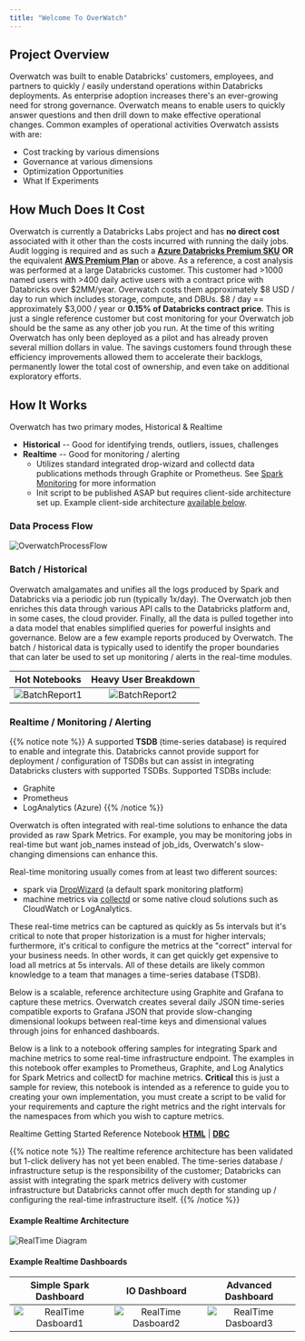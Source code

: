 ```yaml
---
title: "Welcome To OverWatch"
---
```


## Project Overview

Overwatch was built to enable Databricks' customers, employees, and partners to quickly / easily understand 
operations within Databricks deployments. As enterprise adoption increases there's an ever-growing need for strong
governance. Overwatch means to enable users to quickly answer questions and then drill down to make effective 
operational changes. Common examples of operational activities Overwatch assists with are: 
* Cost tracking by various dimensions
* Governance at various dimensions
* Optimization Opportunities
* What If Experiments

## How Much Does It Cost
Overwatch is currently a Databricks Labs project and has **no direct cost** associated with it other than the costs
incurred with running the daily jobs. Audit logging is required and as such a 
[**Azure Databricks Premium SKU**](https://databricks.com/product/azure-pricing) **OR**
the equivalent [**AWS Premium Plan**](https://databricks.com/product/aws-pricing) or above.
As a reference, a cost analysis was performed at a large Databricks customer.
This customer had >1000 named users with >400 daily active users with a contract price with Databricks over $2MM/year. 
Overwatch costs them approximately $8 USD / day to run which includes storage, compute, and DBUs. $8 / day == 
approximately $3,000 / year or **0.15% of Databricks contract price**. This is just a single reference customer but 
cost monitoring for your Overwatch job should be the same as any other job you run. At the time of this writing 
Overwatch has only been deployed as a pilot and has already proven several million dollars in value. The savings 
customers found through these efficiency improvements allowed them to accelerate their backlogs, permanently lower the 
total cost of ownership, and even take on additional exploratory efforts.

## How It Works
Overwatch has two primary modes, Historical & Realtime
* **Historical** -- Good for identifying trends, outliers, issues, challenges
* **Realtime** -- Good for monitoring / alerting
    * Utilizes standard integrated drop-wizard and collectd data publications methods through Graphite or Prometheus.
      See [Spark Monitoring](https://spark.apache.org/docs/latest/monitoring.html#monitoring-and-instrumentation) for more information
    * Init script to be published ASAP but requires client-side architecture set up. Example client-side 
    architecture [available below](#realtime--monitoring--alerting).

### Data Process Flow
![OverwatchProcessFlow](/images/_index/ProcessFlow.png)

### Batch / Historical
Overwatch amalgamates and unifies all the logs produced by Spark and Databricks via a periodic job run (typically 
1x/day). The Overwatch job then enriches this data through various API calls to the Databricks platform and, 
in some cases, the cloud provider. Finally, all the data is pulled together into a data model 
that enables simplified queries for powerful insights and governance. Below are a few example reports produced
by Overwatch. The batch / historical data is typically used to identify the proper boundaries that can later be used
to set up monitoring / alerts in the real-time modules.

Hot Notebooks | Heavy User Breakdown
:-------------------------:|:-------------------------:
![BatchReport1](/images/_index/Hot_Notebooks.png) | ![BatchReport2](/images/_index/outlierUserDetail.png)

### Realtime / Monitoring / Alerting
{{% notice note %}}
A supported **TSDB** (time-series database) is required to enable and integrate this. Databricks cannot provide 
support for deployment / configuration of TSDBs but can assist in integrating Databricks clusters 
with supported TSDBs. Supported TSDBs include:
* Graphite
* Prometheus
* LogAnalytics (Azure)
{{% /notice %}}

Overwatch is often integrated with real-time solutions to enhance the data provided as raw Spark Metrics. For example, 
you may be monitoring jobs in real-time but want job_names instead of job_ids, Overwatch's slow-changing dimensions 
can enhance this.

Real-time monitoring usually comes from at least two different sources:
* spark via [DropWizard](https://spark.apache.org/docs/latest/monitoring.html#metrics) (a default spark monitoring platform)
* machine metrics via [collectd](https://collectd.org/) or some native cloud solutions such as CloudWatch or LogAnalytics.

These real-time metrics can be captured as quickly as 5s intervals but it's critical to note that proper 
historization is a must for higher intervals; furthermore, it's critical to configure the metrics at the "correct" 
interval for your business needs. In other words, it can get quickly get expensive to load all metrics at 5s 
intervals. All of these details are likely common knowledge to a team that manages a time-series database (TSDB).

Below is a scalable, reference architecture using Graphite and Grafana to capture these metrics. Overwatch 
creates several daily JSON time-series compatible exports to Grafana JSON that provide slow-changing dimensional 
lookups between real-time keys and dimensional values through joins for enhanced dashboards.

Below is a link to a notebook offering samples for integrating Spark and machine metrics to some real-time 
infrastructure endpoint. The examples in this notebook offer examples to Prometheus, Graphite, and Log Analytics 
for Spark Metrics and collectD for machine metrics. **Critical** this is just a sample for review, this 
notebook is intended as a reference to guide you to creating your own implementation, you must 
create a script to be valid for your requirements and capture the right metrics and the right intervals for 
the namespaces from which you wish to capture metrics.

Realtime Getting Started Reference Notebook [**HTML**](/assets/_index/realtime_helpers.html) | [**DBC**](/assets/_index/realtime_helpers.dbc)

{{% notice note %}}
The realtime reference architecture has been validated but 1-click delivery has not yet been enabled. The 
time-series database / infrastructure setup is the responsibility of the customer; Databricks can assist with 
integrating the spark metrics delivery with customer infrastructure but Databricks cannot offer much depth for 
standing up / configuring the real-time infrastructure itself.
{{% /notice %}}

#### Example Realtime Architecture  
![RealTime Diagram](/images/_index/Realtime_example_architecture.png)

#### Example Realtime Dashboards
Simple Spark Dashboard | IO Dashboard | Advanced Dashboard
:-------------------------:|:-------------------------:|:-------------------------:
![RealTime Dasboard1](/images/_index/spark_dashboard1.png) | ![RealTime Dasboard2](/images/_index/spark_dashboard2.png) | ![RealTime Dasboard3](/images/_index/spark_dashboard3.png)